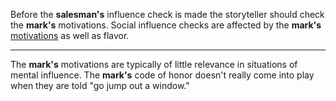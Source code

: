 Before the **salesman's** influence check is made the storyteller should check the **mark's** motivations. Social influence checks are affected by the **mark's** [motivations](#motivations) as well as flavor.

---

The **mark's** motivations are typically of little relevance in situations of mental influence. The **mark's** code of honor doesn't really come into play when they are told "go jump out a window."